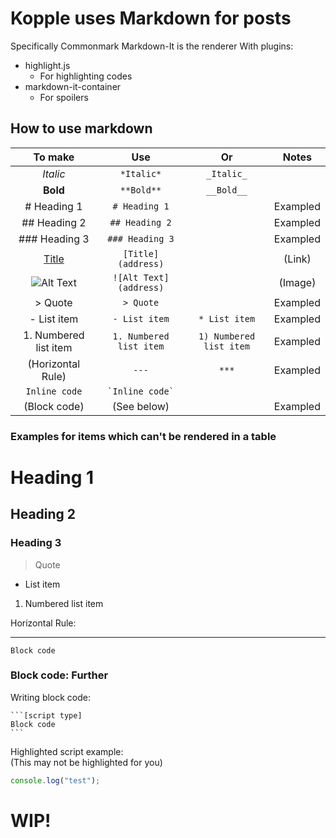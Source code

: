 # Kopple uses Markdown for posts

Specifically Commonmark
Markdown-It is the renderer
With plugins:

- highlight.js
  - For highlighting codes
- markdown-it-container
  - For spoilers

## How to use markdown

|        To make        |           Use           |           Or            |  Notes   |
| :-------------------: | :---------------------: | :---------------------: | :------: |
|       _Italic_        |       `*Italic*`        |       `_Italic_`        |
|       **Bold**        |       `**Bold**`        |       `__Bold__`        |
|      # Heading 1      |      `# Heading 1`      |                         | Exampled |
|     ## Heading 2      |     `## Heading 2`      |                         | Exampled |
|     ### Heading 3     |     `### Heading 3`     |                         | Exampled |
|   [Title](address)    |   `[Title](address)`    |                         |  (Link)  |
| ![Alt Text](address)  | `![Alt Text](address)`  |                         | (Image)  |
|        > Quote        |        `> Quote`        |                         | Exampled |
|      - List item      |      `- List item`      |      `* List item`      | Exampled |
| 1. Numbered list item | `1. Numbered list item` | `1) Numbered list item` | Exampled |
|   (Horizontal Rule)   |          `---`          |          `***`          | Exampled |
|     `Inline code`     |   `` `Inline code` ``   |                         |          |
|     (Block code)      |       (See below)       |                         | Exampled |

### Examples for items which can't be rendered in a table

# Heading 1

## Heading 2

### Heading 3

> Quote

- List item

1. Numbered list item

Horizontal Rule:

---

```
Block code
```

### Block code: Further

Writing block code:

````
```[script type]
Block code
```
````

Highlighted script example:  
(This may not be highlighted for you)

```js
console.log("test");
```

# WIP!
